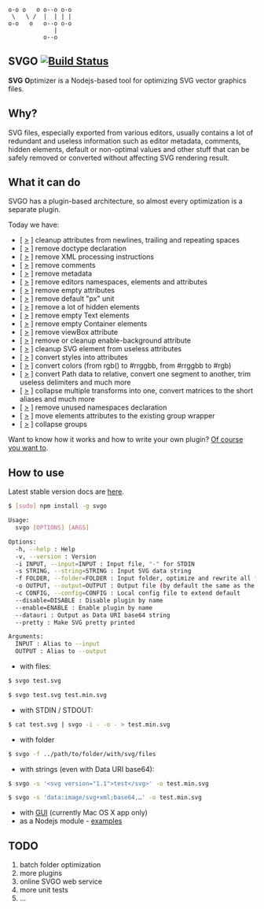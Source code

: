```
o-o o   o o--o o-o
 \   \ /  |  | | |
o-o   o   o--o o-o
             |
          o--o
```

## SVGO [![Build Status](https://secure.travis-ci.org/svg/svgo.png)](http://travis-ci.org/svg/svgo)

**SVG** **O**ptimizer is a Nodejs-based tool for optimizing SVG vector graphics files.

## Why?

SVG files, especially exported from various editors, usually contains a lot of redundant and useless information such as editor metadata, comments, hidden elements, default or non-optimal values and other stuff that can be safely removed or converted without affecting SVG rendering result.

## What it can do

SVGO has a plugin-based architecture, so almost every optimization is a separate plugin.

Today we have:

* [ [>](https://github.com/svg/svgo/blob/master/plugins/cleanupAttrs.js) ] cleanup attributes from newlines, trailing and repeating spaces
* [ [>](https://github.com/svg/svgo/blob/master/plugins/removeDoctype.js) ] remove doctype declaration
* [ [>](https://github.com/svg/svgo/blob/master/plugins/removeXMLProcInst.js) ] remove XML processing instructions
* [ [>](https://github.com/svg/svgo/blob/master/plugins/removeComments.js) ] remove comments
* [ [>](https://github.com/svg/svgo/blob/master/plugins/removeMetadata.js) ] remove metadata
* [ [>](https://github.com/svg/svgo/blob/master/plugins/removeEditorsNSData.js) ] remove editors namespaces, elements and attributes
* [ [>](https://github.com/svg/svgo/blob/master/plugins/removeEmptyAttrs.js) ] remove empty attributes
* [ [>](https://github.com/svg/svgo/blob/master/plugins/removeDefaultPx.js) ] remove default "px" unit
* [ [>](https://github.com/svg/svgo/blob/master/plugins/removeHiddenElems.js) ] remove a lot of hidden elements
* [ [>](https://github.com/svg/svgo/blob/master/plugins/removeEmptyText.js) ] remove empty Text elements
* [ [>](https://github.com/svg/svgo/blob/master/plugins/removeEmptyContainers.js) ] remove empty Container elements
* [ [>](https://github.com/svg/svgo/blob/master/plugins/removeViewBox.js) ] remove viewBox attribute
* [ [>](https://github.com/svg/svgo/blob/master/plugins/cleanupEnableBackground.js) ] remove or cleanup enable-background attribute
* [ [>](https://github.com/svg/svgo/blob/master/plugins/cleanupSVGElem.js) ] cleanup SVG element from useless attributes
* [ [>](https://github.com/svg/svgo/blob/master/plugins/convertStyleToAttrs.js) ] convert styles into attributes
* [ [>](https://github.com/svg/svgo/blob/master/plugins/convertColors.js) ] convert colors (from rgb() to #rrggbb, from #rrggbb to #rgb)
* [ [>](https://github.com/svg/svgo/blob/master/plugins/convertPathData.js) ] convert Path data to relative, convert one segment to another, trim useless delimiters and much more
* [ [>](https://github.com/svg/svgo/blob/master/plugins/convertTransform.js) ] collapse multiple transforms into one, convert matrices to the short aliases and much more
* [ [>](https://github.com/svg/svgo/blob/master/plugins/removeUnusedNS.js) ] remove unused namespaces declaration
* [ [>](https://github.com/svg/svgo/blob/master/plugins/moveElemsAttrsToGroup.js) ] move elements attributes to the existing group wrapper
* [ [>](https://github.com/svg/svgo/blob/master/plugins/collapseGroups.js) ] collapse groups

Want to know how it works and how to write your own plugin? [Of course you want to](https://github.com/svg/svgo/tree/master/plugins#readme).


## How to use

Latest stable version docs are [here](https://github.com/svg/svgo/tree/v0.0.9#readme).

```sh
$ [sudo] npm install -g svgo
```

```sh
Usage:
  svgo [OPTIONS] [ARGS]

Options:
  -h, --help : Help
  -v, --version : Version
  -i INPUT, --input=INPUT : Input file, "-" for STDIN
  -s STRING, --string=STRING : Input SVG data string
  -f FOLDER, --folder=FOLDER : Input folder, optimize and rewrite all *.svg files
  -o OUTPUT, --output=OUTPUT : Output file (by default the same as the input), "-" for STDOUT
  -c CONFIG, --config=CONFIG : Local config file to extend default
  --disable=DISABLE : Disable plugin by name
  --enable=ENABLE : Enable plugin by name
  --datauri : Output as Data URI base64 string
  --pretty : Make SVG pretty printed

Arguments:
  INPUT : Alias to --input
  OUTPUT : Alias to --output
```

* with files:

```sh
$ svgo test.svg
```
```sh
$ svgo test.svg test.min.svg
```

* with STDIN / STDOUT:

```sh
$ cat test.svg | svgo -i - -o - > test.min.svg
```

* with folder

```sh
$ svgo -f ../path/to/folder/with/svg/files
```

* with strings (even with Data URI base64):

```sh
$ svgo -s '<svg version="1.1">test</svg>' -o test.min.svg
```
```sh
$ svgo -s 'data:image/svg+xml;base64,…' -o test.min.svg
```
* with [GUI](https://github.com/svg/svgo-gui) (currently Mac OS X app only)
* as a Nodejs module - [examples](https://github.com/svg/svgo/tree/master/examples)

## TODO

1. batch folder optimization
2. more plugins
3. online SVGO web service
4. more unit tests
5. …
